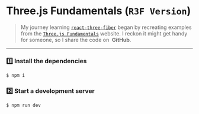# Three.js Fundamentals (`R3F Version`)

>My journey learning [`react-three-fiber`](https://github.com/pmndrs/react-three-fiber) began by recreating examples from the [`Three.js Fundamentals`](https://github.com/pmndrs/react-three-fiber) website. I reckon it might get handy for someone, so I share the code on  **GitHub**.

---


### 1️⃣ Install the dependencies

```sh
$ npm i
```

### 2️⃣ Start a development server

```sh
$ npm run dev
```

